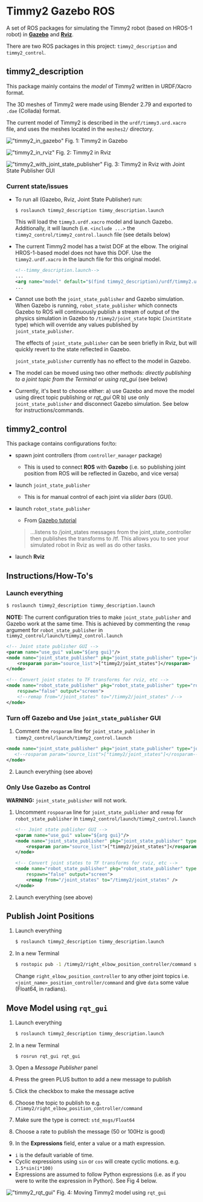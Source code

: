 # Timmy2 Gazebo ROS

A set of ROS packages for simulating the Timmy2 robot (based on HROS-1 robot) in **[Gazebo](gazebosim.org)** and **[Rviz](wiki.ros.org/rviz)**.

There are two ROS packages in this project: `timmy2_description` and `timmy2_control`.

## timmy2_description

This package mainly contains the *model* of Timmy2 written in URDF/Xacro format.

The 3D meshes of Timmy2 were made using Blender 2.79 and exported to `.dae` (Collada) format.

The current model of Timmy2 is described in the `urdf/timmy3.urd.xacro` file, and uses the meshes located in the `meshes2/` directory.

!["timmy2_in_gazebo"](images/timmy2_gazebo.png)
Fig. 1: Timmy2 in Gazebo

!["timmy2_in_rviz"](images/timmy2_rviz.png)
Fig. 2: Timmy2 in Rviz

!["timmy2_with_joint_state_publisher"](images/timmy2_joint_state_publisher.png)
Fig. 3: Timmy2 in Rviz with Joint State Publisher GUI

### Current state/issues
-  To run all (Gazebo, Rviz, Joint State Publisher) run:

   `$ roslaunch timmy2_description timmy_description.launch`

   This will load the `timmy3.urdf.xacro` model and launch Gazebo. Additionally, it will launch (i.e. `<include ...>` the `timmy2_control/timmy2_control.launch` file (see details below)

-  The current Timmy2 model has a twist DOF at the elbow. The original HROS-1-based model does not have this DOF. Use the `timmy2.urdf.xacro` in the launch file for this original model.
   ```XML
   <!--timmy_description.launch-->
   ...
   <arg name="model" default="$(find timmy2_description)/urdf/timmy2.urdf.xacro"/>
   ...
   ```
-  Cannot use both the `joint_state_publisher` and Gazebo simulation. When Gazebo is running, `robot_state_publisher` which connects Gazebo to ROS will continuously publish a stream of output of the physics simulation in Gazebo to `/timmy2/joint_state` topic (`JointState` type) which will override any values published by `joint_state_publisher`.

   The effects of `joint_state_publisher` can be seen briefly in Rviz, but will quickly revert to the state reflected in Gazebo.

   `joint_state_publisher` currently has no effect to the model in Gazebo.

-  The model can be moved using two other methods: *directly publishing to a joint topic from the Terminal* or *using rqt_gui* (see below)

-  Currently, it's best to choose either: a) use Gazebo and move the model using direct topic publishing or *rqt_gui* OR b) use only `joint_state_publisher` and disconnect Gazebo simulation. See below for instructions/commands.

## timmy2_control

This package contains configurations for/to:
-  spawn joint controllers (from `controller_manager` package)
   -  This is used to connect **ROS** with **Gazebo** (i.e. so publishing joint position from ROS will be reflected in Gazebo, and vice versa)
-  launch `joint_state_publisher`
   -  This is for manual control of each joint via *slider bars* (GUI).
-  launch `robot_state_publisher`
   -  From [Gazebo tutorial](http://gazebosim.org/tutorials/?tut=ros_control#Createa.yamlconfigfile)
   > ...listens to /joint_states messages from the joint_state_controller then publishes the transforms to /tf. This allows you to see your simulated robot in Rviz as well as do other tasks.

-  launch **Rviz**

## Instructions/How-To's

### Launch everything
```bash
$ roslaunch timmy2_description timmy_description.launch
```

**NOTE:** The current configuration tries to make `joint_state_publisher` and Gazebo work at the same time. This is achieved by commenting the `remap` argument for `robot_state_publisher` in `timmy2_control/launch/timmy2_control.launch`

```XML
<!-- Joint state publisher GUI -->
<param name="use_gui" value="${arg gui}"/>
<node name="joint_state_publisher" pkg="joint_state_publisher" type="joint_state_publisher">
    <rosparam param="source_list">["timmy2/joint_states"]</rosparam>
</node>

<!-- Convert joint states to TF transforms for rviz, etc -->
<node name="robot_state_publisher" pkg="robot_state_publisher" type="robot_state_publisher"
    respawn="false" output="screen">
    <!--remap from="/joint_states" to="/timmy2/joint_states" /-->
</node>
```

### Turn off Gazebo and Use `joint_state_publisher` GUI

1.  Comment the `rosparam` line for `joint_state_publisher` in `timmy2_control/launch/timmy2_control.launch`
   ```XML
   <node name="joint_state_publisher" pkg="joint_state_publisher" type="joint_state_publisher">
      <!--rosparam param="source_list">["timmy2/joint_states"]</rosparam-->
   </node>
   ```

2.  Launch everything (see above)  

### Only Use Gazebo as Control
**WARNING:** `joint_state_publisher` will not work.

1.  Uncomment `rospoaram` line for `joint_state_publisher` and `remap` for `robot_state_publisher` in `timmy2_control/launch/timmy2_control.launch`

    ```XML
    <!-- Joint state publisher GUI -->
    <param name="use_gui" value="${arg gui}"/>
    <node name="joint_state_publisher" pkg="joint_state_publisher" type="joint_state_publisher">
        <rosparam param="source_list">["timmy2/joint_states"]</rosparam>
    </node>

    <!-- Convert joint states to TF transforms for rviz, etc -->
    <node name="robot_state_publisher" pkg="robot_state_publisher" type="robot_state_publisher"
        respawn="false" output="screen">
        <remap from="/joint_states" to="/timmy2/joint_states" />
    </node>
    ```

2.  Launch everything (see above)


## Publish Joint Positions

1.  Launch everything
    ```bash
    $ roslaunch timmy2_description timmy_description.launch

    ```

2.  In a new Terminal
    ```bash
    $ rostopic pub -1 /timmy2/right_elbow_position_controller/command std_msgs/Float64 "data: 1.5"
    ```
    Change `right_elbow_position_controller` to any other joint topics i.e. `<joint_name>_position_controller/command` and give `data` some value (Float64, in radians).


## Move Model using `rqt_gui`

1.  Launch everything
    ```bash
    $ roslaunch timmy2_description timmy_description.launch

    ```

2.  In a new Terminal
    ```
    $ rosrun rqt_gui rqt_gui
    ```

3.  Open a *Message Publisher* panel
4.  Press the green PLUS button to add a new message to publish
5.  Click the checkbox to make the message active
6.  Choose the topic to publish to e.g. `/timmy2/right_elbow_position_controller/command`
7.  Make sure the type is correct: `std_msgs/Float64`
8.  Choose a rate to publish the message (50 or 100Hz is good)
9.  In the **Expressions** field, enter a value or a math expression.
   -  `i` is the default variable of time.
   -  Cyclic expressions using `sin` or `cos` will create cyclic motions. e.g. `1.5*sin(i*100)`
   -  Expressions are assumed to follow Python expressions (i.e. as if you were to write the expression in Python). See Fig 4 below.

!["timmy2_rqt_gui"](images/timmy2_rqt_gui.gif)
Fig. 4: Moving Timmy2 model using `rqt_gui`
